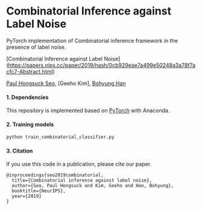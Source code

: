 Combinatorial Inference against Label Noise
===
PyTorch implementation of Combinatorial inference framework in the presence of label noise.

[Combinatorial Inference against Label Noise] (https://papers.nips.cc/paper/2019/hash/0cb929eae7a499e50248a3a78f7acfc7-Abstract.html)

[Paul Hongsuck Seo](https://phseo.github.io/), [Geeho Kim], [Bohyung Han](https://cv.snu.ac.kr/index.php/bhhan/)

#### 1. Dependencies
This repository is implemented based on [PyTorch](http://pytorch.org/) with Anaconda.</br>


#### 2. Training models

```bash
python train_combinatorial_classifier.py
```

#### 3. Citation
If you use this code in a publication, please cite our paper.

```
@inproceedings{seo2019combinatorial,
  title={Combinatorial inference against label noise},
  author={Seo, Paul Hongsuck and Kim, Geeho and Han, Bohyung},
  booktitle={NeurIPS},
  year={2019}
}
```
